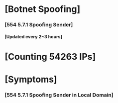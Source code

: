 # [Botnet Spoofing]
### [554 5.7.1 Spoofing Sender]
#### [Updated every 2~3 hours]

# [Counting 54263 IPs]

# [Symptoms] 
###   [554 5.7.1 Spoofing Sender in Local Domain]
